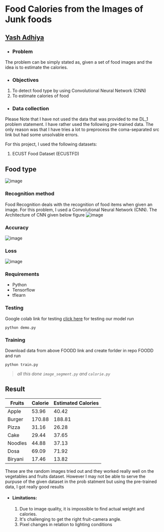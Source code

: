 
# Food Calories from the Images of Junk foods 


## [Yash Adhiya]([https://www.linkedin.com/in/vinayak-sable-675502131](https://www.linkedin.com/feed/)) 

+ ###  Problem
 The problem can be simply stated as, given a set of food images and the idea is to estimate the calories. 
+ ### Objectives
 1.	To detect food type by using Convolutional Neural Network (CNN)
 2.	To estimate calories of food
 

+ ### Data collection

Please Note that I have not used the data that was provided to me DL_1 problem statement. I have rather used the following pre-trained data. The only reason was that I have tries a lot to preprocess the coma-separated src link but had some unsolvable errors. 

For this project, I used the following datasets:
1. ECUST Food Dataset (ECUSTFD)


  
  
## Food type

![image](https://github.com/Yash-Adhiya/SmartSense_DL/assets/76459878/d71dc497-e4f1-412c-9a4e-d84aa86a0b18)








### Recognition method
Food Recognition deals with the recognition of food items when given an image. For this problem, I used a Convolutional Neural Network (CNN). The Architecture of  CNN given below figure 
![image](https://github.com/Yash-Adhiya/SmartSense_DL/assets/76459878/a2108d06-2f61-4541-85f9-13551926b53a)





### Accuracy 
![image](https://github.com/Yash-Adhiya/SmartSense_DL/assets/76459878/d4a07f8f-35d2-4c16-9afa-befaef6f189d)


### Loss
![image](https://github.com/Yash-Adhiya/SmartSense_DL/assets/76459878/fcff59fc-6908-48fd-b475-afcfd6718f94)






### Requirements
+ Python
+ Tensorflow 
+ tflearn


### Testing
Google colab link for testing [click here]([https://colab.research.google.com/drive/1dRVXXVfX5vQ0Re1kW_yX4zwJBNzSezoa?usp=sharing](https://www.linkedin.com/in/ritu-jaiswal-4a0b911a2/))
for testing our model run
```
python demo.py
```

### Training
Download data from above FOODD link and create forlder in repo FOODD and run
```
python train.py
```


> *all this done ```image_segment.py``` and ```calorie.py```*



## Result

 | Fruits  | Calorie | Estimated Calories|
 | ------- | ------- | -----------------| 
 | Apple   |  53.96  |   40.42          |
 | Burger  |  170.88 |   188.81         |  
 | Pizza  |  31.16  |   26.28          |
 | Cake|  29.44  |   37.65          |
 | Noodles   |  44.88  |   37.13          |  
 | Dosa  |  69.09  |   71.92          |
 | Biryani  |  17.46  |   13.82          |

 These are the random images tried out and they worked really well on the vegetables and fruits dataset. However I may not be able to serve the purpuse of the given dataset in the prob statment but using the pre-trained data, I got really good results


+ #### Limitations:
    1. Due to image quality, it is impossible to find actual weight and calories.
    2. It's challenging to get the right fruit-camera angle.
    3. Pixel changes in relation to lighting conditions
  
    





